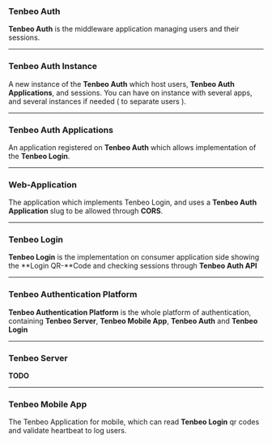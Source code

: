 


### Tenbeo Auth
**Tenbeo Auth** is the middleware application managing users and their sessions.

---
### Tenbeo Auth Instance
A new instance of the **Tenbeo Auth** which host users, **Tenbeo Auth Applications**, and sessions.
You can have on instance with several apps, and several instances if needed ( to separate users ).

---
### Tenbeo Auth Applications
An application registered on **Tenbeo Auth** which allows implementation of the **Tenbeo Login**.

---
### Web-Application
The application which implements Tenbeo Login, and uses a **Tenbeo Auth Application** slug to be allowed through **CORS**.

---
### Tenbeo Login
**Tenbeo Login** is the implementation on consumer application side showing the **Login QR-**Code and checking sessions through **Tenbeo Auth API**

---
### Tenbeo Authentication Platform
**Tenbeo Authentication Platform** is the whole platform of authentication, containing **Tenbeo Server**,  **Tenbeo Mobile App**, **Tenbeo Auth** and **Tenbeo Login**

---
### Tenbeo Server
**TODO**

---
### Tenbeo Mobile App
The Tenbeo Application for mobile, which can read **Tenbeo Login** qr codes and validate heartbeat to log users.


